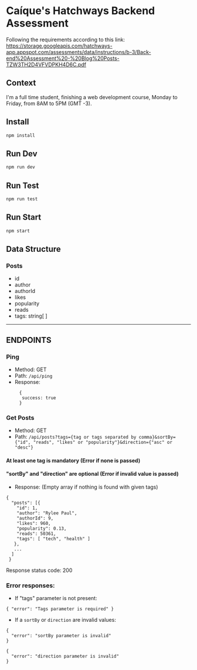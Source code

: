 # Caíque's Hatchways Backend Assessment

Following the requirements according to this link: https://storage.googleapis.com/hatchways-app.appspot.com/assessments/data/instructions/b-3/Back-end%20Assessment%20-%20Blog%20Posts-TZW3TH2D4VFVDPKH4D6C.pdf

## Context

I'm a full time student, finishing a web development course, Monday to Friday, from 8AM to 5PM (GMT -3).


## Install

```sh
npm install
```

## Run Dev

```sh
npm run dev
```

## Run Test

```sh
npm run test
```

## Run Start

```sh
npm start
```

## Data Structure  
  
 ### Posts
  * id
  * author
  * authorId
  * likes
  * popularity
  * reads
  * tags: string[ ] 
---

## ENDPOINTS 

 ### Ping
  * Method: GET
  * Path: `/api/ping`
  * Response:
```
     { 
      success: true 
     }
```
 ### Get Posts
  * Method: GET
  * Path: `/api/posts?tags={tag or tags separated by comma}&sortBy={"id", "reads", "likes" or "popularity"}&direction={"asc" or "desc"}`
  #### At least one tag is mandatory (Error if none is passed)
  #### "sortBy" and "direction" are optional (Error if invalid value is passed)
  * Response: (Empty array if nothing is found with given tags)
  ```
  {
    "posts": [{
      "id": 1,
      "author": "Rylee Paul",
      "authorId": 9,
      "likes": 960,
      "popularity": 0.13,
      "reads": 50361,
      "tags": [ "tech", "health" ]
     },
     ...
    ]
   }
```
Response status code: 200

 ### Error responses:
  * If "tags" parameter is not present:

```
{ "error": "Tags parameter is required" }
```

  * If  a `sortBy` or `direction` are invalid values:

```
{ 
  "error": "sortBy parameter is invalid" 
}
```

```
{ 
  "error": "direction parameter is invalid" 
}
```
